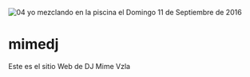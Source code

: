 ![04 yo mezclando en la piscina el Domingo 11 de Septiembre de 2016](https://user-images.githubusercontent.com/96756267/147525530-e58f7845-0821-463e-b064-1d17134bde49.jpg)
# mimedj
Este es el sitio Web de DJ Mime Vzla
